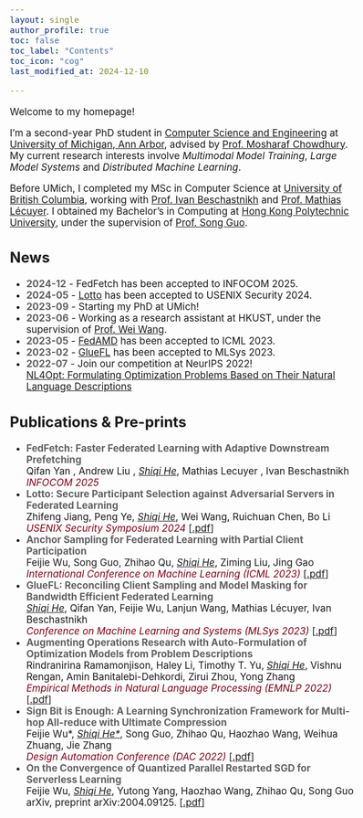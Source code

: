 ```yaml
---
layout: single
author_profile: true
toc: false
toc_label: "Contents"
toc_icon: "cog"
last_modified_at: 2024-12-10

---
```

<style type="text/css">

body{ /* Normal  */
      font-size: 17px;
  }

.author__avatar{
    padding-left:10%;
    padding-right:10%;
}

.author__content{
    text-align: center;

}

.author__avatar img{
    max-width:100%;
}

.author__urls{
    padding-left: 15%;
}

.page__content p {
    margin-top: 1.5em;
    margin-bottom: 1.5em;
}

.page{
    padding-right: 0%;
    font-size: 15px;
}

strong {
    color: #616161;
}
</style>

Welcome to my homepage!

<!-- <br />  -->

I’m a second-year PhD student in [Computer Science and Engineering](https://www.cse.umich.edu/) at [University of Michigan, Ann Arbor](https://www.umich.edu/), advised by [Prof. Mosharaf Chowdhury](https://www.mosharaf.com/). My current research interests involve <em>Multimodal Model Training</em>, <em>Large Model Systems</em> and <em>Distributed Machine Learning</em>. 

Before UMich, I completed my MSc in Computer Science at [University of British Columbia](https://www.ubc.ca/), working with [Prof. Ivan Beschastnikh](https://www.cs.ubc.ca/~bestchai/) and [Prof. Mathias Lécuyer](http://mathias.lecuyer.me/). I obtained my Bachelor’s in Computing at [Hong Kong Polytechnic University](https://www.polyu.edu.hk/en/), under the supervision of [Prof. Song Guo](https://cse.hkust.edu.hk/~songguo/).


<!-- Prior to this, in my MSc work, I proposed [GlueFL](https://arxiv.org/abs/2212.01523), a federated learning framework designed to optimize downstream bandwidth. Even before, I did an internship at [Microsoft Research Asia (MSRA)](https://www.microsoft.com/en-us/research/lab/microsoft-research-asia/), working with [Dr. Yang Chen](https://www.microsoft.com/en-us/research/people/yachen/). We worked on [Forerunner](https://www.microsoft.com/en-us/research/uploads/prod/2021/09/3477132.3483564.pdf), a novel computing framework that leverages speculative execution to accelerate transaction processing on [Ethereum](https://ethereum.org/en/). -->

<!-- I love solving algorithm problems. In past years, I participated in a number of programming contests, such as [ACM ICPC Regional Contest](https://icpc.global/), [IEEEXtreme](https://ieeextreme.org/), and [National Olympiad in Informatics in Province](https://www.noi.cn/). I am also an experienced codeforces [user](https://codeforces.com/profile/TCtower) :). -->

<!-- # Heading
sss -->

## News
<ul>
<li>
<strong>2024-12</strong> - FedFetch has been accepted to INFOCOM 2025.
</li>
<li>
<strong>2024-05</strong> - <a href="https://www.usenix.org/system/files/usenixsecurity24-jiang-zhifeng.pdf" title="c4">Lotto</a> has been accepted to USENIX Security 2024.
</li>
<li>
<strong>2023-09</strong> - Starting my PhD at UMich!
</li>
<li>
<strong>2023-06</strong> - Working as a research assistant at HKUST, under the supervision of <a href="https://www.cse.ust.hk/~weiwa/" title="c4">Prof. Wei Wang</a>.
</li>
<li>
<strong>2023-05</strong> - <a href="https://arxiv.org/pdf/2206.05891.pdf" title="c4">FedAMD</a> has been accepted to ICML 2023.
</li>
<li>
<strong>2023-02</strong> - <a href="https://arxiv.org/pdf/2212.01523.pdf" title="c4">GlueFL</a> has been accepted to MLSys 2023.
</li>
<li>
<strong>2022-07</strong> - Join our competition at NeurIPS 2022! 
<br/><a href="https://nl4opt.github.io/" title="c4"> NL4Opt: Formulating Optimization Problems Based on Their Natural Language Descriptions </a>
</li>
</ul>

## Publications & Pre-prints
<ul>
<!-- <em style="color:#cc6600;">Submitted</em> -->
<!-- <em style="color:seagreen;">To appear</em> -->
<li>
<strong>FedFetch: Faster Federated Learning with Adaptive Downstream Prefetching</strong>
<br/>Qifan Yan , Andrew Liu , <u><em>Shiqi He</em></U>, Mathias Lecuyer , Ivan Beschastnikh
<br/> <em style="color:#800017;"> INFOCOM 2025 </em>  
</li>
  
<li>
<strong>Lotto: Secure Participant Selection against Adversarial Servers in Federated Learning</strong>
<br/>Zhifeng Jiang, Peng Ye, <u><em>Shiqi He</em></U>, Wei Wang, Ruichuan Chen, Bo Li
<br/> <em style="color:#800017;"> USENIX Security Symposium 2024 </em>  [<a href="https://www.usenix.org/system/files/usenixsecurity24-jiang-zhifeng.pdf" title="p4">.pdf</a>] 
</li>


<li>
<strong>Anchor Sampling for Federated Learning with Partial Client Participation</strong>
<br/>Feijie Wu, Song Guo, Zhihao Qu, <u><em>Shiqi He</em></U>, Ziming Liu, Jing Gao
<br/> <em style="color:#800017;"> International Conference on Machine Learning (ICML 2023) </em>  [<a href="https://arxiv.org/pdf/2206.05891.pdf" title="p4">.pdf</a>] 
</li>

<li>
<strong>GlueFL: Reconciling Client Sampling and Model Masking for Bandwidth Efficient Federated Learning</strong>
<br/><u><em>Shiqi He</em></U>, Qifan Yan, Feijie Wu, Lanjun Wang, Mathias Lécuyer, Ivan Beschastnikh 
<br/> <em style="color:#800017;"> Conference on Machine Learning and Systems (MLSys 2023) </em> [<a href="https://arxiv.org/pdf/2212.01523.pdf" title="p4">.pdf</a>]
</li>

<li>
<strong>Augmenting Operations Research with Auto-Formulation of Optimization Models from Problem Descriptions</strong>
<br/>Rindranirina Ramamonjison, Haley Li, Timothy T. Yu, <u><em>Shiqi He</em></U>, Vishnu Rengan, Amin Banitalebi-Dehkordi, Zirui Zhou, Yong Zhang
<br/> <em style="color:#800017;"> Empirical Methods in Natural Language Processing (EMNLP 2022) </em> [<a href="https://arxiv.org/pdf/2209.15565.pdf" title="p3">.pdf</a>]
</li>

<li>
<strong>Sign Bit is Enough: A Learning Synchronization Framework for Multi-hop All-reduce with Ultimate Compression</strong>
<br/>Feijie Wu*, <u><em>Shiqi He*</em></U>, Song Guo, Zhihao Qu, Haozhao Wang, Weihua Zhuang, Jie Zhang
<br/> <em style="color:#800017;"> Design Automation Conference (DAC 2022) </em> [<a href="https://arxiv.org/pdf/2204.06787.pdf" title="p2">.pdf</a>]
</li>

<li>
<strong>On the Convergence of Quantized Parallel Restarted SGD for Serverless Learning</strong>
<br/>Feijie Wu, <u><em>Shiqi He</em></U>, Yutong Yang, Haozhao Wang, Zhihao Qu, Song Guo
<br/> arXiv, preprint arXiv:2004.09125. [<a href="https://arxiv.org/pdf/2004.09125.pdf" title="p1">.pdf</a>] 
</li>
</ul>


<!-- Lafuente, E., <u><strong>Lürig, M.D.</strong></u>, Rövekamp, M., Matthews, B., Buser, C., Vorburger, C., and Räsänen, K.. Building on 150 years of knowledge: the freshwater isopod <i>Asellus aquaticus</i> as an integrative eco-evolutionary model system. Frontiers in Ecology and Evolution. <i>In press</i>. -->

<!-- 
<h1>{{ "Recent Publication" | toc .toc__menu }}</h1>
sdasdasd

<h2>{{ "Recent Publication" | toc__menu}}</h2>

sdsasas -->
